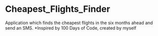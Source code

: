 # Cheapest_Flights_Finder
Application which finds the cheapest flights in the six months ahead and send an SMS. *Inspired by 100 Days of Code, created by myself
